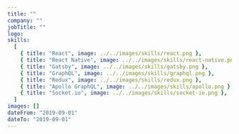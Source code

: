 ```yaml
---
title: ""
company: ""
jobTitle: ""
logo:
skills:
  [
    { title: "React", image: ../../images/skills/react.png },
    { title: "React Native", image: ../../images/skills/react-native.png },
    { title: "Gatsby", image: ../../images/skills/gatsby.png },
    { title: "GraphQL", image: ../../images/skills/graphql.png },
    { title: "Redux", image: ../../images/skills/redux.png },
    { title: "Apollo GraphQL", image: ../../images/skills/apollo.png },
    { title: "Socket.io", image: ../../images/skills/socket-io.png },
  ]
images: []
dateFrom: "2019-09-01"
dateTo: "2019-09-01"
---
```

